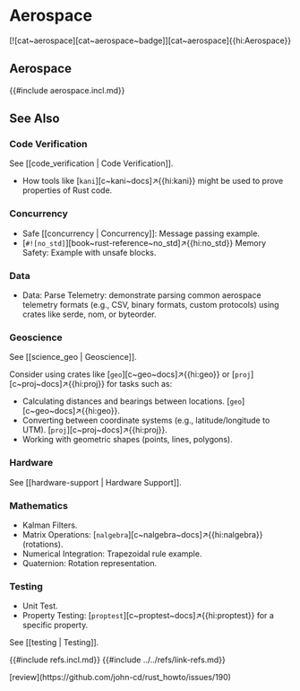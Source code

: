 # Aerospace

[![cat~aerospace][cat~aerospace~badge]][cat~aerospace]{{hi:Aerospace}}

## Aerospace

{{#include aerospace.incl.md}}

## See Also

### Code Verification

See [[code_verification | Code Verification]].

- How tools like [`kani`][c~kani~docs]↗{{hi:kani}} might be used to prove properties of Rust code.

### Concurrency

- Safe [[concurrency | Concurrency]]: Message passing example.
- [`#![no_std]`][book~rust-reference~no_std]↗{{hi:no_std}} Memory Safety: Example with unsafe blocks.

### Data

- Data: Parse Telemetry: demonstrate parsing common aerospace telemetry formats (e.g., CSV, binary formats, custom protocols) using crates like serde, nom, or byteorder.

### Geoscience

See [[science_geo | Geoscience]].

Consider using crates like [`geo`][c~geo~docs]↗{{hi:geo}} or [`proj`][c~proj~docs]↗{{hi:proj}} for tasks such as:

- Calculating distances and bearings between locations. [`geo`][c~geo~docs]↗{{hi:geo}}.
- Converting between coordinate systems (e.g., latitude/longitude to UTM). [`proj`][c~proj~docs]↗{{hi:proj}}.
- Working with geometric shapes (points, lines, polygons).

### Hardware

See [[hardware-support | Hardware Support]].

### Mathematics

- Kalman Filters.
- Matrix Operations: [`nalgebra`][c~nalgebra~docs]↗{{hi:nalgebra}} (rotations).
- Numerical Integration: Trapezoidal rule example.
- Quaternion: Rotation representation.

### Testing

- Unit Test.
- Property Testing: [`proptest`][c~proptest~docs]↗{{hi:proptest}} for a specific property.

See [[testing | Testing]].

{{#include refs.incl.md}}
{{#include ../../refs/link-refs.md}}

<div class="hidden">
[review](https://github.com/john-cd/rust_howto/issues/190)
</div>
